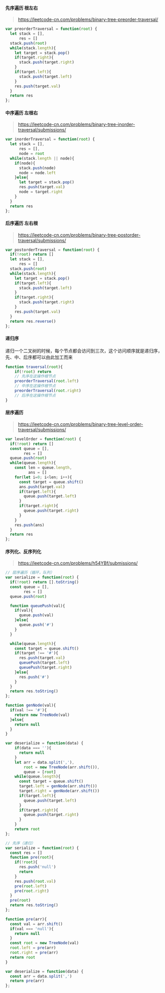 #### 先序遍历 根左右

> https://leetcode-cn.com/problems/binary-tree-preorder-traversal/

```javascript
var preorderTraversal = function(root) {
  let stack = [],
      res = []
  stack.push(root)
  while(stack.length){
    let target = stack.pop()
    if(target.right){
      stack.push(target.right)
    }
    if(target.left){
      stack.push(target.left)
    }
    res.push(target.val)
  }
  return res
};
```

#### 中序遍历 左根右

> https://leetcode-cn.com/problems/binary-tree-inorder-traversal/submissions/



```javascript
var inorderTraversal = function(root) {
  let stack = [],
      res = [],
      node = root
  while(stack.length || node){
    if(node){
      stack.push(node)
      node = node.left
    }else{
      let target = stack.pop()
      res.push(target.val)
      node = target.right
    }
  }
  return res
};
```



#### 后序遍历 左右根

> https://leetcode-cn.com/problems/binary-tree-postorder-traversal/submissions/

```javascript
var postorderTraversal = function(root) {
  if(!root) return []
  let stack = [],
      res = []
  stack.push(root)
  while(stack.length){
    let target = stack.pop()
    if(target.left){
      stack.push(target.left)
    }
    if(target.right){
      stack.push(target.right)
    }
    res.push(target.val)
  }
  return res.reverse()
};
```



#### 递归序

递归一个二叉树的时候，每个节点都会访问到三次，这个访问顺序就是递归序，先、中、后序都可以由此加工而来

```javascript
function traversal(root){
    if(!root) return
    // 先序在这操作根节点
    preorderTraversal(root.left)
    // 中序在这操作根节点
    preorderTraversal(root.right)
    // 后序在这操作根节点
}
```



#### 层序遍历

> https://leetcode-cn.com/problems/binary-tree-level-order-traversal/submissions/

```javascript
var levelOrder = function(root) {
  if(!root) return []
  const queue = [],
        res = []
  queue.push(root)
  while(queue.length){
    const len = queue.length,
          ans = []
    for(let i=0; i<len; i++){
      const target = queue.shift()
      ans.push(target.val)
      if(target.left){
        queue.push(target.left)
      }
      if(target.right){
        queue.push(target.right)
      }
    }
    res.push(ans)
  }
  return res
};
```



#### 序列化、反序列化

> https://leetcode-cn.com/problems/h54YBf/submissions/

```javascript
// 层序遍历（循环，队列）
var serialize = function(root) {
  if(!root) return [].toString()
  const queue = [],
        res = []
  queue.push(root)

  function queuePush(val){
    if(val){
      queue.push(val)
    }else{
      queue.push('#')
    }
  }

  while(queue.length){
    const target = queue.shift()
    if(target !== '#'){
      res.push(target.val)
      queuePush(target.left)
      queuePush(target.right)
    }else{
      res.push('#')
    }
  }
  return res.toString()
};

function genNode(val){
  if(val !== '#'){
    return new TreeNode(val)
  }else{
    return null
  }
}

var deserialize = function(data) {
    if(data === ''){
      return null
    }
    let arr = data.split(','),
        root = new TreeNode(arr.shift()),
        queue = [root]
    while(queue.length){
      const target = queue.shift()
      target.left = genNode(arr.shift())
      target.right = genNode(arr.shift())
      if(target.left){
        queue.push(target.left)
      }
      if(target.right){
        queue.push(target.right)
      }
    }
    return root
};
```

```javascript
// 先序（递归）
var serialize = function(root) {
  const res = []
  function pre(root){
    if(!root){
      res.push('null')
      return
    }
    res.push(root.val)
    pre(root.left)
    pre(root.right)
  }
  pre(root)
  return res.toString()
};

function pre(arr){
  const val = arr.shift()
  if(val === 'null'){
    return null
  }
  const root = new TreeNode(val)
  root.left = pre(arr)
  root.right = pre(arr)
  return root
}

var deserialize = function(data) {
  const arr = data.split(',')
  return pre(arr)
};
```

